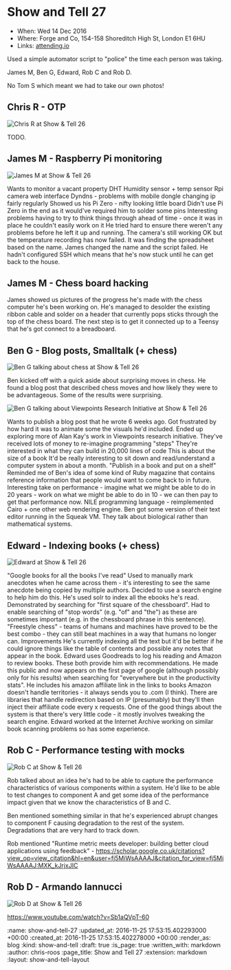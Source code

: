 Show and Tell 27
================

* When: Wed 14 Dec 2016
* Where: Forge and Co, 154-158 Shoreditch High St, London E1 6HU
* Links: [attending.io][attending-io-show-and-tell-27]

Used a simple automator script to "police" the time each person was taking.

James M, Ben G, Edward, Rob C and Rob D.

No Tom S which meant we had to take our own photos!

## Chris R - OTP

![Chris R at Show & Tell 26](/images/blog/2016-12-14-show-and-tell-27-chris-r.jpg)

TODO.

## James M - Raspberry Pi monitoring

![James M at Show & Tell 26](/images/blog/2016-12-14-show-and-tell-27-james-m.jpg)

Wants to monitor a vacant property
DHT Humidity sensor + temp sensor
Rpi camera web interface
Dyndns - problems with mobile dongle changing ip fairly regularly
Showed us his Pi Zero - nifty looking little board
Didn't use Pi Zero in the end as it would've required him to solder some pins
Interesting problems having to try to think things through ahead of time - once it was in place he couldn't easily work on it
He tried hard to ensure there weren't any problems before he left it up and running.
The camera's still working OK but the temperature recording has now failed. It was finding the spreadsheet based on the name. James changed the name and the script failed. He hadn't configured SSH which means that he's now stuck until he can get back to the house.

## James M - Chess board hacking

James showed us pictures of the progress he's made with the chess computer he's been working on. He's managed to desolder the existing ribbon cable and solder on a header that currently pops sticks through the top of the chess board. The next step is to get it connected up to a Teensy that he's got connect to a breadboard.

## Ben G - Blog posts, Smalltalk (+ chess)

![Ben G talking about chess at Show & Tell 26](/images/blog/2016-12-14-show-and-tell-27-ben-g-chess.jpg)

Ben kicked off with a quick aside about surprising moves in chess. He found a blog post that described chess moves and how likely they were to be advantageous. Some of the results were surprising.

![Ben G talking about Viewpoints Research Initiative at Show & Tell 26](/images/blog/2016-12-14-show-and-tell-27-ben-g-nile.jpg)

Wants to publish a blog post that he wrote 6 weeks ago. Got frustrated by how hard it was to animate some the visuals he'd included. Ended up exploring more of Alan Kay's work in Viewpoints research initiative.
  They've received lots of money to re-imagine programming "steps"
  They're interested in what they can build in 20,000 lines of code
    This is about the size of a book
    It'd be really interesting to sit down and read/understand a computer system in about a month.
    "Publish in a book and put on a shelf"
      Reminded me of Ben's idea of some kind of Ruby magazine that contains reference information that people would want to come back to in future.
  Interesting take on performance - imagine what we might be able to do in 20 years - work on what we might be able to do in 10 - we can then pay to get that performance now.
  NILE programming language - reimplemented Cairo + one other web rendering engine.
  Ben got some version of their text editor running in the Squeak VM.
  They talk about biological rather than mathematical systems.

## Edward - Indexing books (+ chess)

![Edward at Show & Tell 26](/images/blog/2016-12-14-show-and-tell-27-edward.jpg)

"Google books for all the books I've read"
Used to manually mark anecdotes when he came across them - it's interesting to see the same anecdote being copied by multiple authors.
Decided to use a search engine to help him do this.
He's used solr to index all the ebooks he's read.
Demonstrated by searching for "first square of the chessboard". Had to enable searching of "stop words" (e.g. "of" and "the") as these are sometimes important (e.g. in the chessboard phrase in this sentence).
"Freestyle chess" - teams of humans and machines have proved to be the best combo - they can still beat machines in a way that humans no longer can.
Improvements
  He's currently indexing all the text but it'd be better if he could ignore things like the table of contents and possible any notes that appear in the book.
Edward uses Goodreads to log his reading and Amazon to review books. These both provide him with recommendations.
He made this public and now appears on the first page of google (although possibly only for his results) when searching for "everywhere but in the productivity stats".
He includes his amazon affiliate link in the links to books
  Amazon doesn't handle territories - it always sends you to .com (I think). There are libraries that handle redirection based on IP (presumably) but they'll then inject their affiliate code every x requests.
One of the good things about the system is that there's very little code - it mostly involves tweaking the search engine.
Edward worked at the Internet Archive working on similar book scanning problems so has some experience.

## Rob C - Performance testing with mocks

![Rob C at Show & Tell 26](/images/blog/2016-12-14-show-and-tell-27-rob-c.jpg)

Rob talked about an idea he's had to be able to capture the performance characteristics of various components within a system. He'd like to be able to test changes to component A and get some idea of the performance impact given that we know the characteristics of B and C.

Ben mentioned something similar in that he's experienced abrupt changes to component F causing degradation to the rest of the system. Degradations that are very hard to track down.

Rob mentioned "Runtime metric meets developer: building better cloud applications using feedback" - https://scholar.google.co.uk/citations?view_op=view_citation&hl=en&user=fj5MiWsAAAAJ&citation_for_view=fj5MiWsAAAAJ:MXK_kJrjxJIC

## Rob D - Armando Iannucci

![Rob D at Show & Tell 26](/images/blog/2016-12-14-show-and-tell-27-rob-d.jpg)

https://www.youtube.com/watch?v=Sb1aQVpT-60

[attending-io-show-and-tell-27]: https://attending.io/events/gfr-show-and-tell-27/

:name: show-and-tell-27
:updated_at: 2016-11-25 17:53:15.402293000 +00:00
:created_at: 2016-11-25 17:53:15.402278000 +00:00
:render_as: blog
:kind: show-and-tell
:draft: true
:is_page: true
:written_with: markdown
:author: chris-roos
:page_title: Show and Tell 27
:extension: markdown
:layout: show-and-tell-layout
